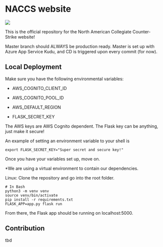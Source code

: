 # NACCS website
![](https://img.shields.io/website-up-down-green-red/http/naccs.azurewebsites.net.svg?style=flat)

This is the official repository for the North American Collegiate Counter-Strike website!

Master branch should ALWAYS be production ready. Master is set up with Azure App Service Kudu, and CD is triggered upon every commit (for now).

## Local Deployment

Make sure you have the following environmental variables:

- AWS_COGNITO_CLIENT_ID

- AWS_COGNITO_POOL_ID

- AWS_DEFAULT_REGION

- FLASK_SECRET_KEY

The AWS keys are AWS Cognito dependent. The Flask key can be anything, just make it secure! 

An example of setting an environment variable to your shell is
```
export FLASK_SECRET_KEY="Super secret and secure key!"
```

Once you have your variables set up, move on.

*We are using a virtual environment to contain our dependencies.

Linux:
Clone the repository and go into the root folder.

```
# In Bash
python3 -m venv venv
source venv/bin/activate
pip install -r requirements.txt
FLASK_APP=app.py flask run
```

From there, the Flask app should be running on localhost:5000.

## Contribution

tbd
